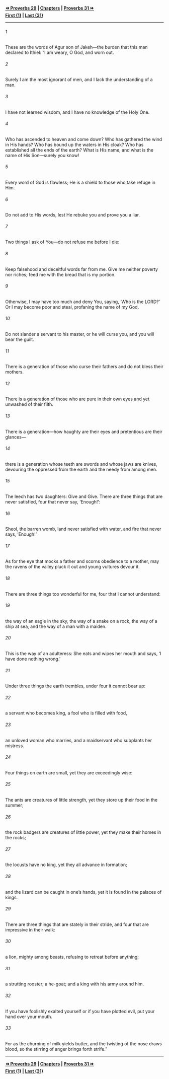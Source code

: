   
**[⏪ Proverbs 29](./Proverbs%2029.md) | [Chapters](./_index.md) | [Proverbs 31 ⏩](./Proverbs%2031.md)**  
**[First (1)](./Proverbs%201.md) | [Last (31)](./Proverbs%2031.md)**  
  
---  
  
###### 1  
These are the words of Agur son of Jakeh—the burden that this man declared to Ithiel: “I am weary, O God, and worn out.  
  
###### 2  
Surely I am the most ignorant of men, and I lack the understanding of a man.  
  
###### 3  
I have not learned wisdom, and I have no knowledge of the Holy One.  
  
###### 4  
Who has ascended to heaven and come down? Who has gathered the wind in His hands? Who has bound up the waters in His cloak? Who has established all the ends of the earth? What is His name, and what is the name of His Son—surely you know!  
  
###### 5  
Every word of God is flawless; He is a shield to those who take refuge in Him.  
  
###### 6  
Do not add to His words, lest He rebuke you and prove you a liar.  
  
###### 7  
Two things I ask of You—do not refuse me before I die:  
  
###### 8  
Keep falsehood and deceitful words far from me. Give me neither poverty nor riches; feed me with the bread that is my portion.  
  
###### 9  
Otherwise, I may have too much and deny You, saying, ‘Who is the LORD?’ Or I may become poor and steal, profaning the name of my God.  
  
###### 10  
Do not slander a servant to his master, or he will curse you, and you will bear the guilt.  
  
###### 11  
There is a generation of those who curse their fathers and do not bless their mothers.  
  
###### 12  
There is a generation of those who are pure in their own eyes and yet unwashed of their filth.  
  
###### 13  
There is a generation—how haughty are their eyes and pretentious are their glances—  
  
###### 14  
there is a generation whose teeth are swords and whose jaws are knives, devouring the oppressed from the earth and the needy from among men.  
  
###### 15  
The leech has two daughters: Give and Give. There are three things that are never satisfied, four that never say, ‘Enough!’:  
  
###### 16  
Sheol, the barren womb, land never satisfied with water, and fire that never says, ‘Enough!’  
  
###### 17  
As for the eye that mocks a father and scorns obedience to a mother, may the ravens of the valley pluck it out and young vultures devour it.  
  
###### 18  
There are three things too wonderful for me, four that I cannot understand:  
  
###### 19  
the way of an eagle in the sky, the way of a snake on a rock, the way of a ship at sea, and the way of a man with a maiden.  
  
###### 20  
This is the way of an adulteress: She eats and wipes her mouth and says, ‘I have done nothing wrong.’  
  
###### 21  
Under three things the earth trembles, under four it cannot bear up:  
  
###### 22  
a servant who becomes king, a fool who is filled with food,  
  
###### 23  
an unloved woman who marries, and a maidservant who supplants her mistress.  
  
###### 24  
Four things on earth are small, yet they are exceedingly wise:  
  
###### 25  
The ants are creatures of little strength, yet they store up their food in the summer;  
  
###### 26  
the rock badgers are creatures of little power, yet they make their homes in the rocks;  
  
###### 27  
the locusts have no king, yet they all advance in formation;  
  
###### 28  
and the lizard can be caught in one’s hands, yet it is found in the palaces of kings.  
  
###### 29  
There are three things that are stately in their stride, and four that are impressive in their walk:  
  
###### 30  
a lion, mighty among beasts, refusing to retreat before anything;  
  
###### 31  
a strutting rooster; a he-goat; and a king with his army around him.  
  
###### 32  
If you have foolishly exalted yourself or if you have plotted evil, put your hand over your mouth.  
  
###### 33  
For as the churning of milk yields butter, and the twisting of the nose draws blood, so the stirring of anger brings forth strife.”  
  
  
---  
  
**[⏪ Proverbs 29](./Proverbs%2029.md) | [Chapters](./_index.md) | [Proverbs 31 ⏩](./Proverbs%2031.md)**  
**[First (1)](./Proverbs%201.md) | [Last (31)](./Proverbs%2031.md)**  
  
